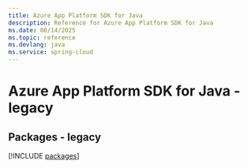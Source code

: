 ```yaml
---
title: Azure App Platform SDK for Java
description: Reference for Azure App Platform SDK for Java
ms.date: 08/14/2025
ms.topic: reference
ms.devlang: java
ms.service: spring-cloud
---
```

# Azure App Platform SDK for Java - legacy
## Packages - legacy
[!INCLUDE [packages](app-platform-index.md)]
